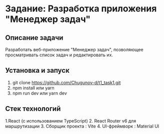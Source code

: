 # Задание: Разработка приложения "Менеджер задач"
## Описание задачи
Разработать веб-приложение "Менеджер задач", позволяющее просматривать список задач и редактировать их.

## Установка и запуск
1. git clone https://github.com/Chugunov-d/t1_task1.git
2. npm install или yarn
3. npm run dev или yarn dev

## Стек технологий
1.React (с использованием TypeScript) 
2. React Router v6 для маршрутизации 
3. Сборщик проекта : Vite 
4. UI-фреймворк : Material UI 
